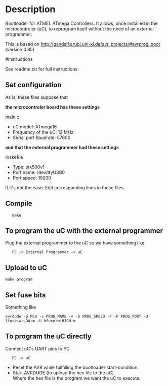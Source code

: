 # Description

Bootloader for ATMEL ATmega Controllers. It allows, once installed in the microcontroler (uC), to reprogram itself without the need of an external programmer.

This is based on http://gandalf.arubi.uni-kl.de/avr_projects/#avrprog_boot (version 0.85)

#Instructions

See readme.txt for full instructions.

## Set configuration

As is, these files suppose that

**the microcontroler board has these settings**

main.c

* uC model: ATmega16
* Frequency of the uC: 12 MHz
* Serial port Baudrate: 57600

**and that the external programmer had these settings**

makefile

* Type: stk500v1
* Port name: /dev/ttyUSB0
* Port speed: 19200 

If it's not the case. Edit corresponding lines in these files.

## Compile

       make

## To program the uC with the external programmer

Plug the external programmer to the uC so we have something like:  

       PC -> External Programmer -> uC

## Upload to uC

	make program

## Set fuse bits

Something like  
	
	avrdude -p MCU -c PROG_NAME -v -b PROG_SPEED -F -P PROG_PORT -U lfuse:w:LOW:m -U hfuse:w:HIGH:m

## To program the uC directly

Connect uC's UART pins to PC

       PC -> uC  

* Reset the AVR while fullfilling the bootloader start-condition.
* Start AVRDUDE (to upload the hex file to the uC)  
  Where the hex file is the program we want the uC to execute.

